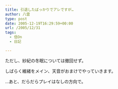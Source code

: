 ```yaml
---
title: 引退したばっかりでアレですが…
author: 八雲
type: post
date: 2005-12-19T16:29:59+00:00
url: /2005/12/31
tags:
  - 信On
  - 日記

---
```

ただし、紗紀の冬眠については撤回せず。
  
しばらく維緒をメイン、天音がおまけでやっていきます。
  
…あと、だらだらプレイはなしの方向で。
